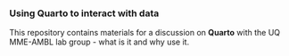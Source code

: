 ### Using Quarto to interact with data

This repository contains materials for a discussion on **Quarto** with the UQ MME-AMBL lab group - what is it and why use it.
